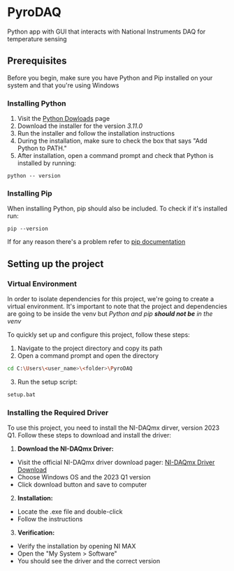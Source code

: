 # PyroDAQ
Python app with GUI that interacts with National Instruments DAQ for temperature sensing

## Prerequisites
Before you begin, make sure you have Python and Pip installed on your system and that you're using Windows
### Installing Python
1. Visit the [Python Dowloads](https://www.python.org/downloads/) page
2. Download the installer for the version *3.11.0*
3. Run the installer and follow the installation instructions
4. During the installation, make sure to check the box that says "Add Python to PATH."
5. After installation, open a command prompt and check that Python is installed by running:
```batch
python -- version
```
### Installing Pip
When installing Python, pip should also be included. To check if it's installed run:
```batch 
pip --version
```
If for any reason there's a problem refer to [pip documentation](https://pip.pypa.io/en/stable/installation/)

## Setting up the project
### Virtual Environment
In order to isolate dependencies for this project, we're going to create a virtual environment. It's important to note that
the project and dependencies are going to be inside the venv but *Python and pip **should not be** in the venv*

To quickly set up and configure this project, follow these steps:
1. Navigate to the project directory and copy its path
1. Open a command prompt and open the directory
```bash
cd C:\Users\<user_name>\<folder>\PyroDAQ
```
3. Run the setup script:
```bash
setup.bat
```

### Installing the Required Driver
To use this project, you need to install the NI-DAQmx dirver, version 2023 Q1. Follow these steps to download and install the driver:
1. **Download the NI-DAQmx Driver:**
  - Visit the official NI-DAQmx driver download pager: [NI-DAQmx Driver Download](https://www.ni.com/es/support/downloads/drivers/download.ni-daq-mx.html#477807)
  - Choose Windows OS and the 2023 Q1 version
  - Click download button and save to computer
2. **Installation:**
  - Locate the .exe file and double-click
  - Follow the instructions
3. **Verification:**
  - Verify the installation by opening NI MAX
  - Open the "My System > Software"
  - You should see the driver and the correct version

